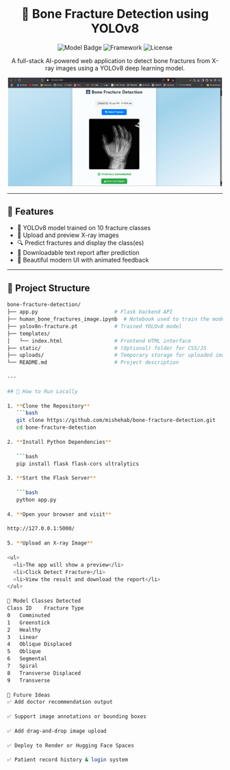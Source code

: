 <h1 align="center">🦴 Bone Fracture Detection using YOLOv8</h1>

<p align="center">
  <img src="https://img.shields.io/badge/AI%20Model-YOLOv8-blue?style=flat-square" alt="Model Badge">
  <img src="https://img.shields.io/badge/Framework-Flask-orange?style=flat-square" alt="Framework">
  <img src="https://img.shields.io/badge/License-MIT-green?style=flat-square" alt="License">
</p>

<p align="center">
  A full-stack AI-powered web application to detect bone fractures from X-ray images using a YOLOv8 deep learning model.
</p>

<p align="center">
 <img src="preview.png" width="500" alt="App Screenshot">
</p>

---

## 🚀 Features

<ul>
  <li>🧠 YOLOv8 model trained on 10 fracture classes</li>
  <li>📸 Upload and preview X-ray images</li>
  <li>🔍 Predict fractures and display the class(es)</li>
  <li>📄 Downloadable text report after prediction</li>
  <li>🌈 Beautiful modern UI with animated feedback</li>
</ul>

---
## 📁 Project Structure

```bash
bone-fracture-detection/
├── app.py                         # Flask backend API
├── human_bone_fractures_image.ipynb  # Notebook used to train the model
├── yolov8n-fracture.pt            # Trained YOLOv8 model
├── templates/
│   └── index.html                 # Frontend HTML interface
├── static/                        # (Optional) folder for CSS/JS
├── uploads/                       # Temporary storage for uploaded images
└── README.md                      # Project description

---

## 🧪 How to Run Locally

1. **Clone the Repository**  
   ```bash
   git clone https://github.com/mishehab/bone-fracture-detection.git
   cd bone-fracture-detection

2. **Install Python Dependencies**

   ```bash
   pip install flask flask-cors ultralytics

3. **Start the Flask Server**

   ```bash
   python app.py

4. **Open your browser and visit**

http://127.0.0.1:5000/

5. **Upload an X-ray Image**

<ul>
  <li>The app will show a preview</li>
  <li>Click Detect Fracture</li>
  <li>View the result and download the report</li>
</ul>

🧠 Model Classes Detected
Class ID	Fracture Type
0	Comminuted
1	Greenstick
2	Healthy
3	Linear
4	Oblique Displaced
5	Oblique
6	Segmental
7	Spiral
8	Transverse Displaced
9	Transverse

🌟 Future Ideas
✅ Add doctor recommendation output

✅ Support image annotations or bounding boxes

✅ Add drag-and-drop image upload

✅ Deploy to Render or Hugging Face Spaces

✅ Patient record history & login system
